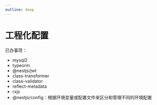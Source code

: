 ```yaml
---
outline: deep
---
```


# 工程化配置

已办事项：

- mysql2
- typeorm
- @nestjs/jwt
- class-transformer
- class-validator
- reflect-metadata
- rxjs
- @nestjs/config：根据环境变量或配置文件来区分和管理不同的环境配置
